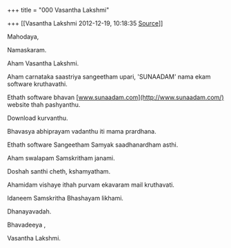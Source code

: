 +++
title = "000 Vasantha Lakshmi"

+++
[[Vasantha Lakshmi	2012-12-19, 10:18:35 [Source](https://groups.google.com/g/samskrita/c/HKpF19F2BVE)]]



Mahodaya,

Namaskaram.

Aham Vasantha Lakshmi.

Aham carnataka saastriya sangeetham upari, 'SUNAADAM' nama ekam software kruthavathi.

Ethath software bhavan [www.sunaadam.com](http://www.sunaadam.com/) website thah pashyanthu.

Download kurvanthu.

Bhavasya abhiprayam vadanthu iti mama prardhana.



Ethath software Sangeetham Samyak saadhanardham asthi.



Aham swalapam Samskritham janami.

Doshah santhi cheth, kshamyatham.



Ahamidam vishaye ithah purvam ekavaram mail kruthavati.

Idaneem Samskritha Bhashayam likhami.



Dhanayavadah.

Bhavadeeya ,

Vasantha Lakshmi.

